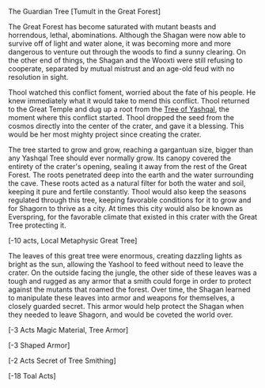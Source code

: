 The Guardian Tree \[Tumult in the Great Forest\]

The Great Forest has become saturated with mutant beasts and horrendous, lethal, abominations. Although the Shagan were now able to survive off of light and water alone, it was becoming more and more dangerous to venture out through the woods to find a sunny clearing. On the other end of things, the Shagan and the Wooxti were still refusing to cooperate, separated by mutual mistrust and an age-old feud with no resolution in sight.

Thool watched this conflict foment, worried about the fate of his people. He knew immediately what it would take to mend this conflict.  Thool returned to the Great Temple and dug up a root from the [Tree of Yashqal](https://www.reddit.com/r/GodhoodWB/comments/fr5ib1/endless_pantheon_turn_3/fm2attt?utm_source=share&utm_medium=web2x), the moment where this conflict started. Thool dropped the seed from the cosmos directly into the center of the crater, and gave it a blessing. This would be her most mighty project since creating the crater.

The tree started to grow and grow, reaching a gargantuan size, bigger than any Yashqal Tree should ever normally grow. Its canopy covered the entirety of the crater's opening, sealing it away from the rest of the Great Forest. The roots penetrated deep into the earth and the water surrounding the cave. These roots acted as a natural filter for both the water and soil, keeping it pure and fertile constantly. Thool would also keep the seasons regulated through this tree, keeping favorable conditions for it to grow and for Shagorn to thrive as a city. At times this city would also be known as Everspring, for the favorable climate that existed in this crater with the Great Tree protecting it.

\[-10 acts, Local Metaphysic Great Tree\]

The leaves of this great tree were enormous, creating dazzling lights as bright as the sun, allowing the Yashool  to feed without need to leave the crater. On the outside facing the jungle, the other side of these leaves was a tough and rugged as any armor that a smith could forge in order to protect against the mutants that roamed the forest. Over time, the Shagan learned to manipulate these leaves into armor and weapons for themselves, a closely guarded secret. This armor would help protect the Shagan when they needed to leave Shagorn, and would be coveted the world over.

\[-3 Acts Magic Material, Tree Armor\]

\[-3 Shaped Armor\]

\[-2 Acts Secret of Tree Smithing\]

\[-18 Toal Acts\]